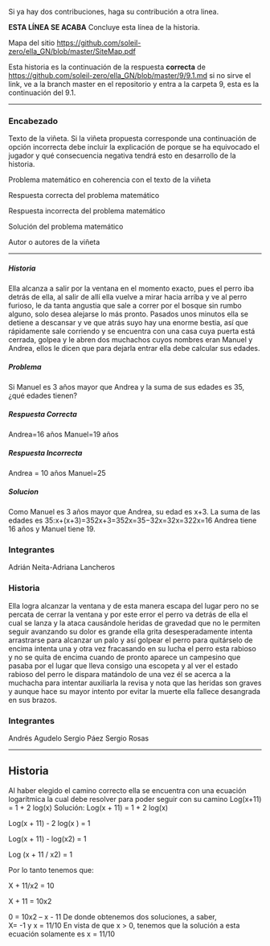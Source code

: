Si ya hay dos contribuciones, haga su contribución a otra linea.

**ESTA LÍNEA SE ACABA** Concluye esta línea de la historia. 

Mapa del sitio https://github.com/soleil-zero/ella_GN/blob/master/SiteMap.pdf

Esta historia es la continuación de la respuesta **correcta** de https://github.com/soleil-zero/ella_GN/blob/master/9/9.1.md si no sirve el link, 
ve a la branch master en el repositorio y entra a la carpeta 9, esta es la continuación del 9.1.

**********************************************************************
### Encabezado

Texto de la viñeta. Si la viñeta propuesta corresponde una continuación de opción incorrecta debe incluir la explicación de porque se ha equivocado el jugador y qué consecuencia negativa tendrá esto en desarrollo de la historia.

Problema matemático en coherencia con el texto de la viñeta

Respuesta correcta del problema matemático

Respuesta incorrecta del problema matemático

Solución del problema matemático

Autor o autores de la viñeta
**********************************************************************
##### Historia
Ella alcanza a salir por la ventana en el momento exacto, pues el perro iba detrás de ella, al salir de allí ella vuelve a mirar hacia arriba y ve al perro furioso, le da tanta angustia que sale a correr por el bosque sin rumbo alguno, solo desea alejarse lo más pronto. Pasados unos minutos ella se detiene a descansar y ve que atrás suyo hay una enorme bestia, así que rápidamente sale corriendo y se encuentra con una casa cuya puerta está cerrada, golpea y le abren dos muchachos cuyos nombres eran Manuel y Andrea, ellos le dicen que para dejarla entrar ella debe calcular sus edades. 
##### Problema
 Si Manuel es 3 años mayor que Andrea y la suma de sus edades es 35, ¿qué edades tienen?
##### Respuesta Correcta
Andrea=16 años Manuel=19 años
##### Respuesta Incorrecta
Andrea = 10 años Manuel=25
##### Solucion
Como Manuel es 3 años mayor que Andrea, su edad es x+3. La suma de las edades es 35:x+(x+3)=352x+3=352x=35−32x=32x=322x=16
Andrea tiene 16 años y Manuel tiene 19.
### Integrantes
Adrián Neita-Adriana Lancheros 

### Historia
Ella logra alcanzar la ventana y de esta manera escapa del lugar pero no  se percata de cerrar la ventana y por este error el perro va detrás de ella el cual se lanza y la ataca causándole heridas de gravedad que no le permiten seguir avanzando su dolor es grande ella grita desesperadamente intenta arrastrarse para alcanzar un palo y así golpear el perro para quitárselo de encima intenta una y otra vez  fracasando en su lucha el  perro esta rabioso y no se quita de encima cuando de pronto aparece un campesino que pasaba por el lugar que lleva consigo una escopeta y al ver el estado rabioso del perro le dispara matándolo de una vez él se acerca a la muchacha para intentar auxiliarla la revisa y nota que las heridas son graves y aunque hace su mayor intento por evitar la muerte ella fallece desangrada en sus brazos.

### Integrantes
Andrés Agudelo
Sergio Páez
Sergio Rosas

************************************************
## Historia
Al haber elegido el camino correcto ella se encuentra con una ecuación logarítmica la cual debe resolver para poder seguir con su camino
Log(x+11) = 1 + 2 log(x)
Solución: 
Log(x + 11)  = 1 + 2 log(x)

Log(x + 11)  - 2 log(x ) = 1

Log(x + 11)  - log(x2) = 1

Log (x + 11 / x2) = 1

 Por lo tanto tenemos que:

X + 11/x2 = 10

X + 11 = 10x2

0  = 10x2 – x - 11
De donde obtenemos dos soluciones, a saber, 	 
X= -1 y x  = 11/10
En vista de que 	x > 0, tenemos que la solución a esta ecuación solamente es x = 11/10


